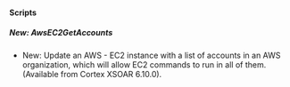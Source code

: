 
#### Scripts

##### New: AwsEC2GetAccounts

- New: Update an AWS - EC2 instance with a list of accounts in an AWS organization, which will allow EC2 commands to run in all of them. (Available from Cortex XSOAR 6.10.0).
